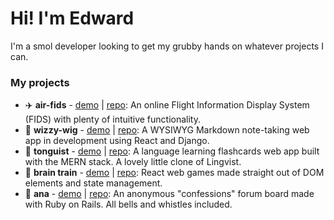 # Hi! I'm Edward
I'm a smol developer looking to get my grubby hands on whatever projects I can.

### My projects
- ✈️ **air-fids** - [demo](https://air-fids.vercel.app) | [repo](https://github.com/Foyoman/air-fids): An online Flight Information Display System (FIDS) with plenty of intuitive functionality.
- 🧞 **wizzy-wig** - [demo](https://wizzy-wig.netlify.app) | [repo](https://github.com/Foyoman/wizzy-wig-client): A WYSIWYG Markdown note-taking web app in development using React and Django.
- 👅 **tonguist** - [demo](https://tonguist.netlify.app) | [repo](https://github.com/Foyoman/tonguist-client): A language learning flashcards web app built with the MERN stack. A lovely little clone of Lingvist.
- 🧠 **brain train** - [demo](https://the-brain-train.web.app) | [repo](https://github.com/Foyoman/brain-train): React web games made straight out of DOM elements and state management.
- 💬 **ana** - [demo](https://ana-anecdotal.herokuapp.com) | [repo](https://github.com/Foyoman/ana): An anonymous "confessions" forum board made with Ruby on Rails. All bells and whistles included.

<!--
**Foyoman/Foyoman** is a ✨ _special_ ✨ repository because its `README.md` (this file) appears on your GitHub profile.

Here are some ideas to get you started:

- 🔭 I’m currently working on ...
- 🌱 I’m currently learning ...
- 👯 I’m looking to collaborate on ...
- 🤔 I’m looking for help with ...
- 💬 Ask me about ...
- 📫 How to reach me: ...
- 😄 Pronouns: ...
- ⚡ Fun fact: ...
-->
